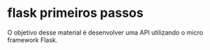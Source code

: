 # flask primeiros passos
O objetivo desse material é desenvolver uma API utilizando o micro framework Flask.
